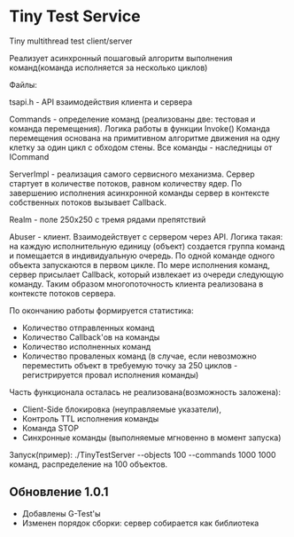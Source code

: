 # Tiny Test Service
Tiny multithread test client/server 

Реализует асинхронный пошаговый алгоритм выполнения команд(команда исполняется за несколько циклов)

Файлы:

tsapi.h - API взаимодействия клиента и сервера

Commands - определение команд (реализованы две: тестовая и команда перемещения). Логика работы в функции Invoke()
Команда перемещения основана на примитивном алгоритме движения на одну клетку за один цикл с обходом стены.
Все команды - наследницы от ICommand 

ServerImpl - реализация самого сервисного механизма. Сервер стартует в количестве потоков, равном количеству ядер.
По завершению исполнения асинхронной команды сервер в контексте собственных потоков вызывает Callback.

Realm - поле 250х250 с тремя рядами препятствий

Abuser - клиент. Взаимодействует с сервером через API. Логика такая: 
на каждую исполнительную единицу (объект) создается группа команд и помещается в индивидуальную очередь. 
По одной команде одного объекта запускаются в первом цикле. По мере исполнения команд, сервер присылает Callback, 
который извлекает из очереди следующую команду. Таким образом многопоточность клиента реализована в контексте потоков сервера.

По окончанию работы формируется статистика: 
* Количество отправленных команд
* Количество Callback'ов на команды
* Количество исполненных команд
* Количество проваленых команд (в случае, если невозможно переместить объект в требуемую точку за 250 циклов - регистрируется провал исполнения команды)

Часть функционала осталась не реализована(возможность заложена):
* Client-Side блокировка (неуправляемые указатели), 
* Контроль TTL исполнения команды
* Команда STOP
* Синхронные команды (выполняемые мгновенно в момент запуска)

Запуск(пример):
./TinyTestServer --objects 100 --commands 1000
1000 команд, распределение на 100 объектов.

## Обновление 1.0.1
* Добавлены G-Test'ы
* Изменен порядок сборки: сервер собирается как библиотека
